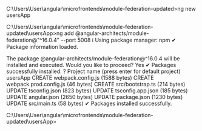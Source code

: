 C:\Users\User\angular\microfrontends\module-federation-updated>ng new usersApp


C:\Users\User\angular\microfrontends\module-federation-updated\usersApp>ng add @angular-architects/module-federation@"^16.0.4" --port 5008
ℹ Using package manager: npm
✔ Package information loaded.

The package @angular-architects/module-federation@^16.0.4 will be installed and executed.
Would you like to proceed? Yes
✔ Packages successfully installed.
? Project name (press enter for default project) usersApp
CREATE webpack.config.js (1588 bytes)
CREATE webpack.prod.config.js (46 bytes)
CREATE src/bootstrap.ts (214 bytes)
UPDATE tsconfig.json (823 bytes)
UPDATE tsconfig.app.json (185 bytes)
UPDATE angular.json (2650 bytes)
UPDATE package.json (1230 bytes)
UPDATE src/main.ts (58 bytes)
✔ Packages installed successfully.

C:\Users\User\angular\microfrontends\module-federation-updated\usersApp>